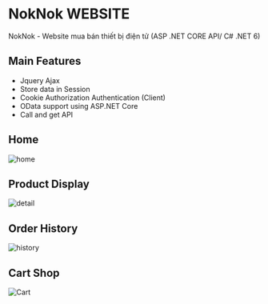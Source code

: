# NokNok WEBSITE
NokNok - Website mua bán thiết bị điện tử (ASP .NET CORE API/ C# .NET 6)

## Main Features

+ Jquery Ajax 
+ Store data in Session
+ Cookie Authorization Authentication (Client)
+ OData support using ASP.NET Core
+ Call and get API

## Home

![home](https://user-images.githubusercontent.com/97070952/227844949-985ff332-033a-4c03-8ad4-9154521c2133.PNG)


## Product Display

![detail](https://user-images.githubusercontent.com/97070952/227845464-18b6ea56-1b5a-4708-b77c-672a80e862d4.PNG)

## Order History

![history](https://user-images.githubusercontent.com/97070952/227845638-bd69837e-3974-4e08-9b94-a35f931793a7.PNG)

## Cart Shop

![Cart](https://user-images.githubusercontent.com/97070952/227847619-147fdaeb-9d3c-47aa-b3c7-5a7394f526ea.PNG)
